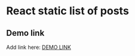 # React static list of posts

## Demo link

Add link here: [DEMO LINK](https://zelenskiys.github.io/react_static-list-of-posts/)
